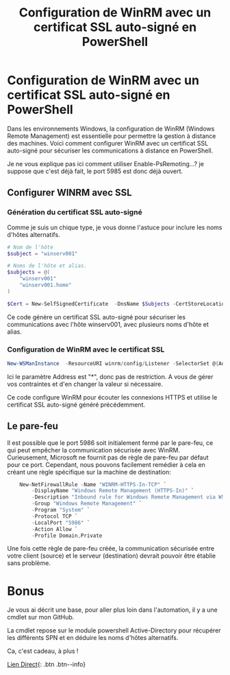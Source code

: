 ﻿---
title:  "Configuration de WinRM avec un certificat SSL auto-signé en PowerShell"
excerpt: |
  Découvrez comment configurer WinRM avec un certificat SSL auto-signé pour sécuriser les communications à distance en PowerShell.
  
category: PowerShell
classes: wide
comments: true
tags: 
  - PowerShell
  - Tips
  - Tutoriel
  - WinRM
  - SSL
  - Certificat
---

# Configuration de WinRM avec un certificat SSL auto-signé en PowerShell

Dans les environnements Windows, la configuration de WinRM (Windows Remote Management) est essentielle pour permettre la gestion à distance des machines. Voici comment configurer WinRM avec un certificat SSL auto-signé pour sécuriser les communications à distance en PowerShell.

Je ne vous explique pas ici comment utiliser Enable-PsRemoting...? je suppose que c'est déjà fait, le port 5985 est donc déjà ouvert.

## Configurer WINRM avec SSL
### Génération du certificat SSL auto-signé
Comme je suis un chique type, je vous donne l'astuce pour inclure les noms d'hôtes alternatifs.

```powershell
# Nom de l'hôte
$subject = "winserv001"

# Noms de l'hôte et alias.
$subjects = @(
    "winserv001"
    "winserv001.home"
)

$Cert = New-SelfSignedCertificate  -DnsName $Subjects -CertStoreLocation cert:\LocalMachine\My -TextExtension '2.5.29.37={text}1.3.6.1.5.5.7.3.1' -Subject $Subject
```

Ce code génère un certificat SSL auto-signé pour sécuriser les communications avec l'hôte winserv001, avec plusieurs noms d'hôte et alias.

### Configuration de WinRM avec le certificat SSL

```powershell
New-WSManInstance  -ResourceURI winrm/config/Listener -SelectorSet @{Address="*";Transport="HTTPS"} -ValueSet @{Hostname="$Subject";CertificateThumbprint="$($Cert.Thumbprint)"}

```
Ici le paramètre Address est "*", donc pas de restriction. A vous de gérer vos contraintes et d'en changer la valeur si nécessaire.

Ce code configure WinRM pour écouter les connexions HTTPS et utilise le certificat SSL auto-signé généré précédemment.

## Le pare-feu

Il est possible que le port 5986 soit initialement fermé par le pare-feu, ce qui peut empêcher la communication sécurisée avec WinRM. Curieusement, Microsoft ne fournit pas de règle de pare-feu par défaut pour ce port. Cependant, nous pouvons facilement remédier à cela en créant une règle spécifique sur la machine de destination:

```powershell
    New-NetFirewallRule -Name "WINRM-HTTPS-In-TCP" `
        -DisplayName "Windows Remote Management (HTTPS-In)" `
        -Description "Inbound rule for Windows Remote Management via WS-Management. [TCP 5986]" `
        -Group "Windows Remote Management" `
        -Program "System" `
        -Protocol TCP `
        -LocalPort "5986" `
        -Action Allow `
        -Profile Domain,Private

```

Une fois cette règle de pare-feu créée, la communication sécurisée entre votre client (source) et le serveur (destination) devrait pouvoir être établie sans problème.

# Bonus

Je vous ai décrit une base, pour aller plus loin dans l'automation, il y a une cmdlet sur mon GitHub.

La cmdlet repose sur le module powershell Active-Directory pour récupérer les différents SPN et en déduire les noms d'hôtes alternatifs.

Ca, c'est cadeau, à plus !

[Lien Direct](https://github.com/MickaelRoy/Cmdlets/tree/main/Enable-WinRMforHTTPS){: .btn .btn--info}
